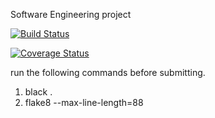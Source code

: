 Software Engineering project

[![Build Status](https://api.travis-ci.com/thejaswinidm/swe1-app.svg?branch=main)](https://travis-ci.com/thejaswinidm/swe1-app)

[![Coverage Status](https://coveralls.io/repos/github/thejaswinidm/swe1-app/badge.svg?branch=main)](https://coveralls.io/github/thejaswinidm/swe1-app?branch=main)


run the following commands before submitting.
1. black .
2. flake8 --max-line-length=88
